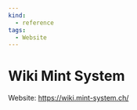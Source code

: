 ```yaml
---
kind:
  - reference
tags:
  - Website
---
```


# Wiki Mint System

Website: <https://wiki.mint-system.ch/>
